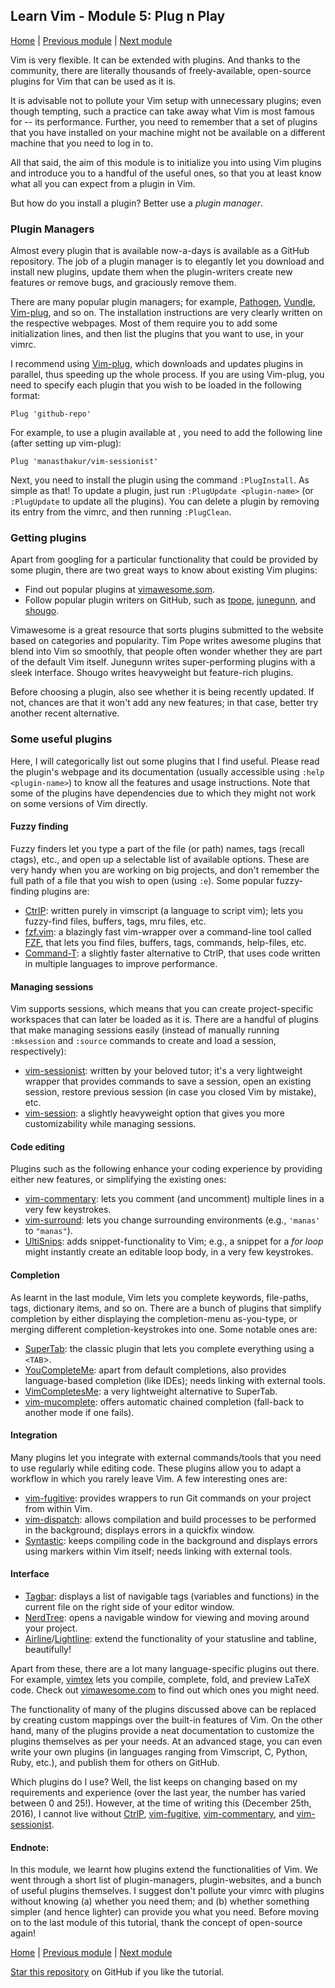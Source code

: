 ## Learn Vim - Module 5: Plug n Play

[Home](https://github.com/manasthakur/learn-vim/)  |  [Previous module](module4.md)  |  [Next module](module6.md)

Vim is very flexible.
It can be extended with plugins.
And thanks to the community, there are literally thousands of freely-available,
open-source plugins for Vim that can be used as it is.

It is advisable not to pollute your Vim setup with unnecessary plugins; even
though tempting, such a practice can take away what Vim is most famous for
-- its performance.
Further, you need to remember that a set of plugins that you have installed on
your machine might not be available on a different machine that you need to log
in to.

All that said, the aim of this module is to initialize you into using Vim
plugins and introduce you to a handful of the useful ones,
so that you at least know what all you can expect from a plugin in Vim.

But how do you install a plugin?
Better use a _plugin manager_.

### Plugin Managers
Almost every plugin that is available now-a-days is available as a GitHub
repository.
The job of a plugin manager is to elegantly let you download and install new
plugins, update them when the plugin-writers create new features or remove bugs,
and graciously remove them.

There are many popular plugin managers; for example,
[Pathogen](https://github.com/tpope/vim-pathogen),
[Vundle](https://github.com/VundleVim/Vundle.vim),
[Vim-plug](https://github.com/junegunn/vim-plug),
and so on.
The installation instructions are very clearly written on the respective webpages.
Most of them require you to add some initialization lines, and then list the
plugins that you want to use, in your vimrc.

I recommend using [Vim-plug](https://github.com/junegunn/vim-plug), which
downloads and updates plugins in parallel, thus speeding up the whole process.
If you are using Vim-plug, you need to specify each plugin that you wish to be
loaded in the following format:
```vim
Plug 'github-repo'
```
For example, to use a plugin available at
[](https://github.com/manasthakur/vim-sessionist), you need to add the following
line (after setting up vim-plug):
```vim
Plug 'manasthakur/vim-sessionist'
```

Next, you need to install the plugin using the command `:PlugInstall`.
As simple as that!
To update a plugin, just run `:PlugUpdate <plugin-name>` (or `:PlugUpdate`
to update all the plugins).
You can delete a plugin by removing its entry from the vimrc, and then running
`:PlugClean`.

### Getting plugins
Apart from googling for a particular functionality that could be provided by
some plugin, there are two great ways to know about existing Vim plugins:

* Find out popular plugins at [vimawesome.som](http://vimawesome.com/).
* Follow popular plugin writers on GitHub, such as
  [tpope](https://github.com/tpope/), [junegunn](https://github.com/junegunn/),
  and [shougo](https://github.com/shougo/).

Vimawesome is a great resource that sorts plugins submitted to the website based
on categories and popularity.
Tim Pope writes awesome plugins that blend into Vim so smoothly, that people often
wonder whether they are part of the default Vim itself.
Junegunn writes super-performing plugins with a sleek interface.
Shougo writes heavyweight but feature-rich plugins.

Before choosing a plugin, also see whether it is being recently updated.
If not, chances are that it won't add any new features; in that case, better try
another recent alternative.

### Some useful plugins
Here, I will categorically list out some plugins that I find useful.
Please read the plugin's webpage and its documentation (usually accessible using
`:help <plugin-name>`) to know all the features and usage instructions.
Note that some of the plugins have dependencies due to which they might not work
on some versions of Vim directly.

#### Fuzzy finding
Fuzzy finders let you type a part of the file (or path) names, tags
(recall ctags), etc., and open up a selectable list of available options.
These are very handy when you are working on big projects, and
don't remember the full path of a file that you wish to open (using `:e`).
Some popular fuzzy-finding plugins are:

* [CtrlP](https://github.com/ctrlpvim/ctrlp.vim): written purely in vimscript (a
  language to script vim); lets you fuzzy-find files, buffers, tags, mru files,
  etc.
* [fzf.vim](https://github.com/junegunn/fzf.vim): a blazingly fast vim-wrapper
  over a command-line tool called [FZF](https://github.com/junegunn/fzf),
  that lets you find files, buffers, tags, commands, help-files, etc.
* [Command-T](https://github.com/wincent/command-t): a slightly faster
  alternative to CtrlP, that uses code written in multiple languages to improve
  performance.

#### Managing sessions
Vim supports sessions, which means that you can create project-specific
workspaces that can later be loaded as it is.
There are a handful of plugins that make managing sessions easily (instead
of manually running `:mksession` and `:source` commands to create and load a
session, respectively):

* [vim-sessionist](https://github.com/manasthakur/vim-sessionist): written by
  your beloved tutor; it's a very lightweight wrapper that provides commands to
  save a session, open an existing session, restore previous session (in case
  you closed Vim by mistake), etc.
* [vim-session](https://github.com/xolox/vim-session): a slightly heavyweight
  option that gives you more customizability while managing sessions.

#### Code editing
Plugins such as the following enhance your coding experience by providing either
new features, or simplifying the existing ones:

* [vim-commentary](https://github.com/tpope/vim-commentary): lets you comment
  (and uncomment) multiple lines in a very few keystrokes.
* [vim-surround](https://github.com/tpope/vim-surround): lets you change
  surrounding environments (e.g., `'manas'` to `"manas"`).
* [UltiSnips](https://github.com/SirVer/ultisnips): adds snippet-functionality
  to Vim; e.g., a snippet for a _for loop_ might instantly create an editable
  loop body, in a very few keystrokes.

#### Completion
As learnt in the last module, Vim lets you complete keywords, file-paths, tags,
dictionary items, and so on.
There are a bunch of plugins that simplify completion by either displaying
the completion-menu as-you-type, or merging different completion-keystrokes
into one.
Some notable ones are:

* [SuperTab](https://github.com/ervandew/supertab): the classic plugin that lets
  you complete everything using a `<TAB`>.
* [YouCompleteMe](https://github.com/Valloric/YouCompleteMe): apart from default
  completions, also provides language-based completion (like IDEs); needs
  linking with external tools.
* [VimCompletesMe](https://github.com/ajh17/VimCompletesMe): a very lightweight
  alternative to SuperTab.
* [vim-mucomplete](https://github.com/lifepillar/vim-mucomplete): offers
  automatic chained completion (fall-back to another mode if one fails).

#### Integration
Many plugins let you integrate with external commands/tools that you need to
use regularly while editing code.
These plugins allow you to adapt a workflow in which you rarely leave Vim.
A few interesting ones are:

* [vim-fugitive](https://github.com/tpope/vim-fugitive): provides wrappers to
  run Git commands on your project from within Vim.
* [vim-dispatch](https://github.com/tpope/vim-dispatch): allows compilation and
  build processes to be performed in the background; displays errors in a
  quickfix window.
* [Syntastic](https://github.com/vim-syntastic/syntastic): keeps compiling code
  in the background and displays errors using markers within Vim itself; needs
  linking with external tools.

#### Interface
* [Tagbar](https://github.com/majutsushi/tagbar): displays a list of navigable
  tags (variables and functions) in the current file on the right side of your
  editor window.
* [NerdTree](https://github.com/scrooloose/nerdtree): opens a navigable window
  for viewing and moving around your project.
* [Airline](https://github.com/vim-airline/vim-airline)/[Lightline](https://github.com/itchyny/lightline.vim):
  extend the functionality of your statusline and tabline, beautifully!

Apart from these, there are a lot many language-specific plugins out there.
For example, [vimtex](https://github.com/lervag/vimtex) lets you compile,
complete, fold, and preview LaTeX code.
Check out [vimawesome.com](http://vimawesome.com/?q=cat%3Alanguage) to find out which ones you
might need.

The functionality of many of the plugins discussed above can be replaced by
creating custom mappings over the built-in features of Vim.
On the other hand, many of the plugins provide a neat documentation to customize
the plugins themselves as per your needs.
At an advanced stage, you can even write your own plugins (in languages ranging
from Vimscript, C, Python, Ruby, etc.), and publish them for others on GitHub.

Which plugins do I use?
Well, the list keeps on changing based on my requirements and experience (over
the last year, the number has varied between 0 and 25!).
However, at the time of writing this (December 25th, 2016), I cannot live
without [CtrlP](https://github.com/ctrlpvim/ctrlp.vim),
[vim-fugitive](https://github.com/tpope/vim-fugitive),
[vim-commentary](https://github.com/tpope/vim-commentary), and
[vim-sessionist](https://github.com/manasthakur/vim-sessionist).

#### Endnote:
In this module, we learnt how plugins extend the functionalities of Vim.
We went through a short list of plugin-managers, plugin-websites, and a bunch of
useful plugins themselves.
I suggest don't pollute your vimrc with plugins without knowing (a) whether you
need them; and (b) whether something simpler (and hence lighter) can provide you what you need.
Before moving on to the last module of this tutorial, thank the concept of
open-source again!

[Home](https://github.com/manasthakur/learn-vim/)  |  [Previous module](module4.md)  |  [Next module](module6.md)

[Star this repository](https://github.com/manasthakur/learn-vim/) on GitHub if you like the tutorial.

